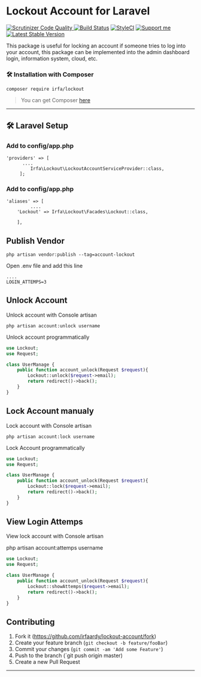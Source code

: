 # Lockout Account  for  Laravel
[![Scrutinizer Code Quality](https://scrutinizer-ci.com/g/irfaardy/raja-ongkir/badges/quality-score.png?b=master) ](https://scrutinizer-ci.com/g/irfaardy/raja-ongkir/?branch=master)[![Build Status](https://scrutinizer-ci.com/g/irfaardy/raja-ongkir/badges/build.png?b=master)](https://scrutinizer-ci.com/g/irfaardy/raja-ongkir/build-status/master)  [![StyleCI](https://github.styleci.io/repos/242054297/shield?branch=master)](https://github.styleci.io/repos/242054297) [![Support me](https://img.shields.io/badge/Support-Buy%20me%20a%20coffee-yellow.svg?style=flat-square)](https://www.buymeacoffee.com/OBaAofN) [![Latest Stable Version](https://poser.pugx.org/irfa/raja-ongkir/v/stable)](https://packagist.org/packages/irfa/raja-ongkir)



This package is useful for locking an account if someone tries to log into your account, this package can be implemented into the admin dashboard login, information system, cloud, etc.


<h3>🛠️ Installation with Composer </h3>

    composer require irfa/lockout

>You can get Composer [ here]( https://getcomposer.org/download/)

***
<h2>🛠️ Laravel Setup </h2>

<h3>Add to config/app.php</h3>

    'providers' => [
          ....
             Irfa\Lockout\LockoutAccountServiceProvider::class, 
         ];



<h3>Add to config/app.php</h3>

    'aliases' => [
             ....
        'Lockout' => Irfa\Lockout\Facades\Lockout::class,
    
        ],

  <h2>Publish Vendor</h2>


    php artisan vendor:publish --tag=account-lockout

Open .env file and add this line 

    ....
    LOGIN_ATTEMPS=3

<h2>Unlock Account</h2>

Unlock account with Console artisan

```
php artisan account:unlock username
```

Unlock account programmatically

```php
use Lockout;
use Request;

class UserManage {
	public function account_unlock(Request $request){
        Lockout::unlock($request->email);
        return redirect()->back();
    }
}
```



<h2> Lock Account manualy</h2>

Lock account with Console artisan

```
php artisan account:lock username
```

Lock Account programmatically

```php
use Lockout;
use Request;

class UserManage {
	public function account_unlock(Request $request){
        Lockout::lock($request->email);
        return redirect()->back();
    }
}
```

<h2> View Login Attemps</h2>

View lock account with Console artisan

php artisan account:attemps username

```php
use Lockout;
use Request;

class UserManage {
	public function account_unlock(Request $request){
        Lockout::showAttemps($request->email);
        return redirect()->back();
    }
}
```



## Contributing

1. Fork it (<https://github.com/irfaardy/lockout-account/fork>)
2. Create your feature branch (`git checkout -b feature/fooBar`)
3. Commit your changes (`git commit -am 'Add some Feature'`)
4. Push to the branch (`git push origin master)
5. Create a new Pull Request
***

